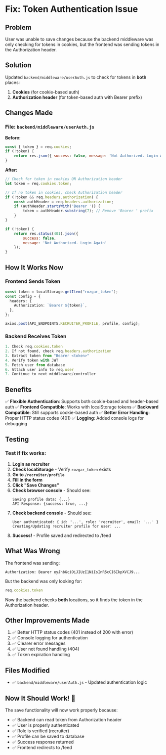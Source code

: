 # Fix: Token Authentication Issue

## Problem
User was unable to save changes because the backend middleware was only checking for tokens in cookies, but the frontend was sending tokens in the Authorization header.

## Solution
Updated `backend/middleware/userAuth.js` to check for tokens in **both** places:
1. **Cookies** (for cookie-based auth)
2. **Authorization header** (for token-based auth with Bearer prefix)

## Changes Made

### File: `backend/middleware/userAuth.js`

**Before:**
```javascript
const { token } = req.cookies;
if (!token) {
    return res.json({ success: false, message: 'Not Authorized. Login Again' });
}
```

**After:**
```javascript
// Check for token in cookies OR Authorization header
let token = req.cookies.token;

// If no token in cookies, check Authorization header
if (!token && req.headers.authorization) {
    const authHeader = req.headers.authorization;
    if (authHeader.startsWith('Bearer ')) {
        token = authHeader.substring(7); // Remove 'Bearer ' prefix
    }
}

if (!token) {
    return res.status(401).json({ 
        success: false, 
        message: 'Not Authorized. Login Again' 
    });
}
```

## How It Works Now

### Frontend Sends Token
```typescript
const token = localStorage.getItem("rozgar_token");
const config = {
  headers: {
    Authorization: `Bearer ${token}`,
  },
};

axios.post(API_ENDPOINTS.RECRUITER_PROFILE, profile, config);
```

### Backend Receives Token
```javascript
1. Check req.cookies.token
2. If not found, check req.headers.authorization
3. Extract token from "Bearer <token>"
4. Verify token with JWT
5. Fetch user from database
6. Attach user info to req.user
7. Continue to next middleware/controller
```

## Benefits

✅ **Flexible Authentication**: Supports both cookie-based and header-based auth
✅ **Frontend Compatible**: Works with localStorage tokens
✅ **Backward Compatible**: Still supports cookie-based auth
✅ **Better Error Handling**: Proper HTTP status codes (401)
✅ **Logging**: Added console logs for debugging

## Testing

### Test if fix works:

1. **Login as recruiter**
2. **Check localStorage** - Verify `rozgar_token` exists
3. **Go to `/recruiter/profile`**
4. **Fill in the form**
5. **Click "Save Changes"**
6. **Check browser console** - Should see:
   ```
   Saving profile data: {...}
   API Response: {success: true, ...}
   ```
7. **Check backend console** - Should see:
   ```
   User authenticated: { id: '...', role: 'recruiter', email: '...' }
   Creating/Updating recruiter profile for user: ...
   ```
8. **Success!** - Profile saved and redirected to /feed

## What Was Wrong

The frontend was sending:
```
Authorization: Bearer eyJhbGciOiJIUzI1NiIsInR5cCI6IkpXVCJ9...
```

But the backend was only looking for:
```javascript
req.cookies.token
```

Now the backend checks **both** locations, so it finds the token in the Authorization header.

## Other Improvements Made

1. ✅ Better HTTP status codes (401 instead of 200 with error)
2. ✅ Console logging for authentication
3. ✅ Clearer error messages
4. ✅ User not found handling (404)
5. ✅ Token expiration handling

## Files Modified

- ✅ `backend/middleware/userAuth.js` - Updated authentication logic

## Now It Should Work! 🎉

The save functionality will now work properly because:
- ✅ Backend can read token from Authorization header
- ✅ User is properly authenticated
- ✅ Role is verified (recruiter)
- ✅ Profile can be saved to database
- ✅ Success response returned
- ✅ Frontend redirects to /feed
